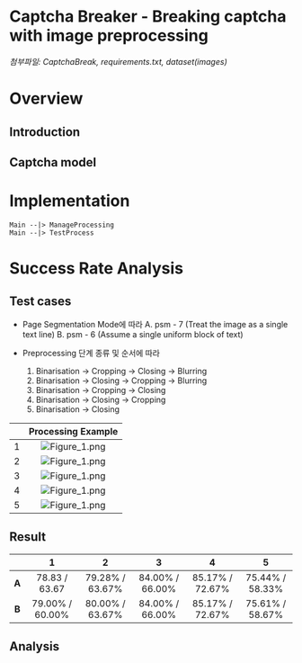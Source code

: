 # Captcha Breaker - Breaking captcha with image preprocessing
_첨부파일: CaptchaBreak, requirements.txt, dataset(images)_
# Overview
## Introduction
## Captcha model


# Implementation
```uml
Main --|> ManageProcessing
Main --|> TestProcess
```

# Success Rate Analysis
## Test cases
- Page Segmentation Mode에 따라
    A. psm - 7 (Treat the image as a single text line)
    B. psm - 6 (Assume a single uniform block of text)

- Preprocessing 단계 종류 및 순서에 따라
    1. Binarisation -> Cropping -> Closing -> Blurring
    2. Binarisation -> Closing -> Cropping -> Blurring
    3. Binarisation -> Cropping -> Closing
    4. Binarisation -> Closing -> Cropping
    5. Binarisation -> Closing

|  | Processing Example |
| --- | :---: |
| 1 | ![Figure_1.png](/files/2393443817327490649) |
| 2 | ![Figure_1.png](/files/2393444067160455901) |
| 3 | ![Figure_1.png](/files/2393458252611345665) |
| 4 | ![Figure_1.png](/files/2393458533140251734) |
| 5 | ![Figure_1.png](/files/2393458791123155122) |

## Result
|  | 1 | 2 | 3 | 4 | 5 |
| :---: | :---: | :---: | :---: | :---: | :---: |
| **A** | 78.83 / 63.67 | 79.28% / 63.67% | 84.00% / 66.00% | 85.17% / 72.67% | 75.44% / 58.33% |
| **B** | 79.00% / 60.00% | 80.00% / 63.67% | 84.00% / 66.00% | 85.17% / 72.67% | 75.61% / 58.67% |

## Analysis

